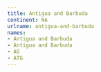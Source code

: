 ```yaml
---
title: Antigua and Barbuda
continent: NA
urlname: antigua-and-barbuda
names:
- Antigua and Barbuda
- Antigua and Barbuda
- AG
- ATG
---
```



